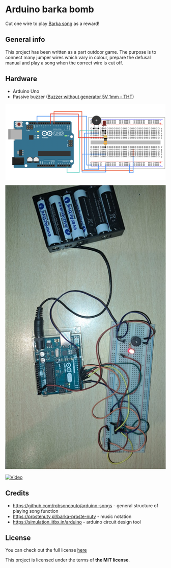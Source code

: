 # Arduino barka bomb
Cut one wire to play [Barka song](https://en.wikipedia.org/wiki/Lord,_You_Have_Come_to_the_Lakeshore) as a reward!

## General info
This project has been written as a part outdoor game. The purpose is to connect many jumper wires which vary in colour, prepare the defusal manual and play a song when the correct wire is cut off.

## Hardware
* Arduino Uno
* Passive buzzer ([Buzzer without generator 5V 1mm - THT](https://botland.store/buzzers-sound-generators/18290-buzzer-without-generator-5v-1mm-tht-5904422366025.html))

![Circuit diagram](./img/circuit-diagram.png)

![Photo](./img/photo.png)

[![Video](https://img.youtube.com/vi/TrDSyxwt-tA/0.jpg)](https://www.youtube.com/watch?v=TrDSyxwt-tA)

## Credits
* https://github.com/robsoncouto/arduino-songs - general structure of playing song function
* https://prostenuty.pl/barka-proste-nuty - music notation
* https://simulation.iitbx.in/arduino - arduino circuit design tool

## License
You can check out the full license [here](./LICENSE)

This project is licensed under the terms of **the MIT license**.